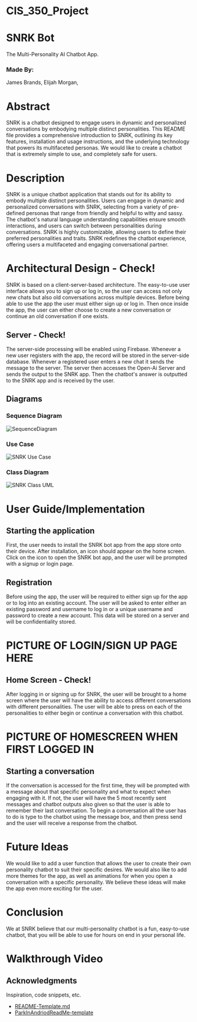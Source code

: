 # CIS_350_Project
# SNRK Bot
The Multi-Personality AI Chatbot App.

### Made By:
James Brands, Elijah Morgan, 

# Abstract
SNRK is a chatbot designed to engage users in dynamic and personalized conversations by embodying multiple distinct personalities. This README file provides a comprehensive introduction to SNRK, outlining its key features, installation and usage instructions, and the underlying technology that powers its multifaceted personas. We would like to create a chatbot that is extremely simple to use, and completely safe for users.

# Description
SNRK is a unique chatbot application that stands out for its ability to embody multiple distinct personalities. Users can engage in dynamic and personalized conversations with SNRK, selecting from a variety of pre-defined personas that range from friendly and helpful to witty and sassy. The chatbot's natural language understanding capabilities ensure smooth interactions, and users can switch between personalities during conversations. SNRK is highly customizable, allowing users to define their preferred personalities and traits. SNRK redefines the chatbot experience, offering users a multifaceted and engaging conversational partner.

# Architectural Design - Check!
SNRK is based on a client-server-based architecture. The easy-to-use user interface allows you to sign up or log in, so the user can access not only new chats but also old conversations across multiple devices. Before being able to use the app the user must either sign up or log in. Then once inside the app, the user can either choose to create a new conversation or continue an old conversation if one exists.

## Server - Check!
The server-side processing will be enabled using Firebase. Whenever a new user registers with the app, the record will be stored in the server-side database. Whenever a registered user enters a new chat it sends the message to the server. The server then accesses the Open-Ai Server and sends the output to the SNRK app. Then the chatbot's answer is outputted to the SNRK app and is received by the user. 

## Diagrams
### Sequence Diagram
![SequenceDiagram](https://github.com/Adkin-s/CIS_350_Project/assets/120053578/07ee623e-a315-4601-b451-2798110873b4)
### Use Case
![SNRK Use Case](https://github.com/Adkin-s/CIS_350_Project/assets/120053578/03a4bfae-4de7-4983-9652-164b311efdbd)
### Class Diagram
![SNRK Class UML](https://github.com/Adkin-s/CIS_350_Project/assets/120053578/35142850-cc3c-457a-aa0e-680af128e412)

# User Guide/Implementation
## Starting the application
First, the user needs to install the SNRK bot app from the app store onto their device. After installation, an icon should appear on the home screen. Click on the icon to open the SNRK bot app, and the user will be prompted with a signup or login page.

## Registration
Before using the app, the user will be required to either sign up for the app or to log into an existing account. The user will be asked to enter either an existing password and username to log in or a unique username and password to create a new account. This data will be stored on a server and will be confidentiality stored.

# PICTURE OF LOGIN/SIGN UP PAGE HERE

## Home Screen - Check!
After logging in or signing up for SNRK, the user will be brought to a home screen where the user will have the ability to access different conversations with different personalities. The user will be able to press on each of the personalities to either begin or continue a conversation with this chatbot.

# PICTURE OF HOMESCREEN WHEN FIRST LOGGED IN

## Starting a conversation
If the conversation is accessed for the first time, they will be prompted with a message about that specific personality and what to expect when engaging with it. If not, the user will have the 5 most recently sent messages and chatbot outputs also given so that the user is able to remember their last conversation. To begin a conversation all the user has to do is type to the chatbot using the message box, and then press send and the user will receive a response from the chatbot.

# Future Ideas
We would like to add a user function that allows the user to create their own personality chatbot to suit their specific desires. We would also like to add more themes for the app, as well as animations for when you open a conversation with a specific personality. We believe these ideas will make the app even more exciting for the user. 

# Conclusion
We at SNRK believe that our multi-personality chatbot is a fun, easy-to-use chatbot, that you will be able to use for hours on end in your personal life.

# Walkthrough Video


## Acknowledgments

Inspiration, code snippets, etc.
* [README-Template.md](https://gist.github.com/DomPizzie/7a5ff55ffa9081f2de27c315f5018afc)
* [ParkInAndriodReadMe-template](https://github.com/hridoy100/ParkInAndroid#readme)
